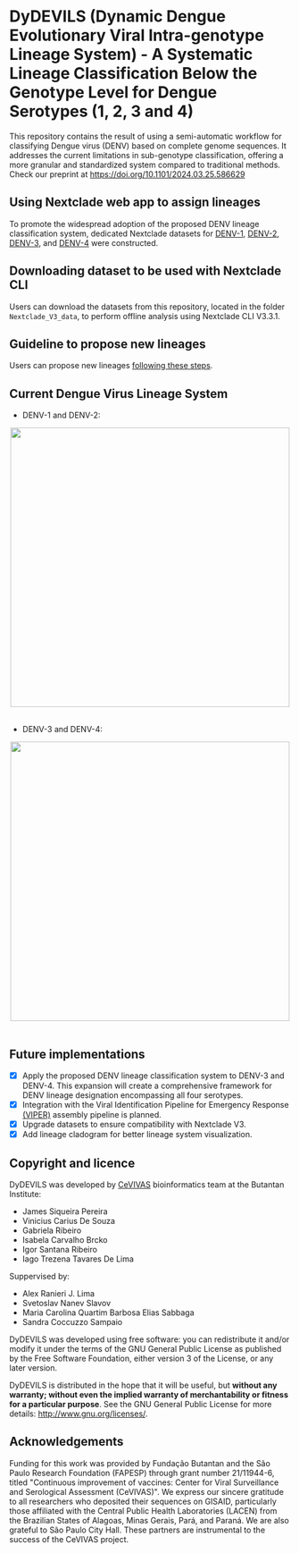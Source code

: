 # DyDEVILS (Dynamic Dengue Evolutionary Viral Intra-genotype Lineage System) - A Systematic Lineage Classification Below the Genotype Level for Dengue Serotypes (1, 2, 3 and 4)

This repository contains the result of using a semi-automatic workflow for classifying Dengue virus (DENV) based on complete genome sequences. It addresses the current limitations in sub-genotype classification, offering a more granular and standardized system compared to traditional methods.
Check our preprint at https://doi.org/10.1101/2024.03.25.586629

## Using Nextclade web app to assign lineages

To promote the widespread adoption of the proposed DENV lineage classification system, dedicated Nextclade datasets for [DENV-1](https://clades.nextstrain.org/?dataset-url=https://github.com/V-GEN-Lab/DyDEVILS/tree/main/Nextclade_V3_data/DENV1), [DENV-2](https://clades.nextstrain.org/?dataset-url=https://github.com/V-GEN-Lab/DyDEVILS/tree/main/Nextclade_V3_data/DENV2), [DENV-3](https://clades.nextstrain.org/?dataset-url=https://github.com/V-GEN-Lab/DyDEVILS/tree/main/Nextclade_V3_data/DENV3), and [DENV-4](https://clades.nextstrain.org/?dataset-url=https://github.com/V-GEN-Lab/DyDEVILS/tree/main/Nextclade_V3_data/DENV4) were constructed.

## Downloading dataset to be used with Nextclade CLI
Users can download the datasets from this repository, located in the folder `Nextclade_V3_data`, to perform offline analysis using Nextclade CLI V3.3.1.

## Guideline to propose new lineages
Users can propose new lineages [following these steps](proposing-new-lineages-guideline/README.md).

## Current Dengue Virus Lineage System
- DENV-1 and DENV-2:

<img src="images/cladogram_denv1_2.png" width="500" style="display: block; margin: 0 auto;"/>

<br>

- DENV-3 and DENV-4:

<img src="images/cladogram_denv3_4.png" width="500" style="display: block; margin: 0 auto;"/>

<br>

## Future implementations

 - [X] Apply the proposed DENV lineage classification system to DENV-3 and DENV-4. This expansion will create a comprehensive framework for DENV lineage designation encompassing all four serotypes.
 - [X] Integration with the Viral Identification Pipeline for Emergency Response [(VIPER)](https://github.com/alex-ranieri/viper) assembly pipeline  is planned.
 - [X] Upgrade datasets to ensure compatibility with Nextclade V3.
 - [X] Add lineage cladogram for better lineage system visualization. 

 ## Copyright and licence

DyDEVILS was developed by [CeVIVAS](https://bv.fapesp.br/en/auxilios/110575/continuous-improvement-of-vaccines-center-for-viral-surveillance-and-serological-assessment-cevivas/) bioinformatics team at the Butantan Institute:
* James Siqueira Pereira
* Vinicius Carius De Souza
* Gabriela Ribeiro
* Isabela Carvalho Brcko
* Igor Santana Ribeiro
* Iago Trezena Tavares De Lima

Suppervised by:
* Alex Ranieri J. Lima 
* Svetoslav Nanev Slavov
* Maria Carolina Quartim Barbosa Elias Sabbaga
* Sandra Coccuzzo Sampaio 

DyDEVILS was developed using free software: you can redistribute it and/or modify it under the terms of the GNU General Public License as published by the Free Software Foundation, either version 3 of the License, or any later version.

DyDEVILS is distributed in the hope that it will be useful, but **without any warranty; without even the implied warranty of merchantability or fitness for a particular purpose**. See the GNU General Public License for more details: http://www.gnu.org/licenses/.

## Acknowledgements
Funding for this work was provided by Fundação Butantan and the São Paulo Research Foundation (FAPESP) through grant number 21/11944-6, titled "Continuous improvement of vaccines: Center for Viral Surveillance and Serological Assessment (CeVIVAS)". We express our sincere gratitude to all researchers who deposited their sequences on GISAID, particularly those affiliated with the Central Public Health Laboratories (LACEN) from the Brazilian States of Alagoas, Minas Gerais, Pará, and Paraná. We are also grateful to São Paulo City Hall. These partners are instrumental to the success of the CeVIVAS project.
